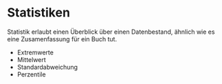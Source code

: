 # Statistiken

Statistik erlaubt einen Überblick über einen Datenbestand, ähnlich wie es eine Zusamenfassung für ein Buch tut. 

- Extremwerte
- Mittelwert
- Standardabweichung
- Perzentile


